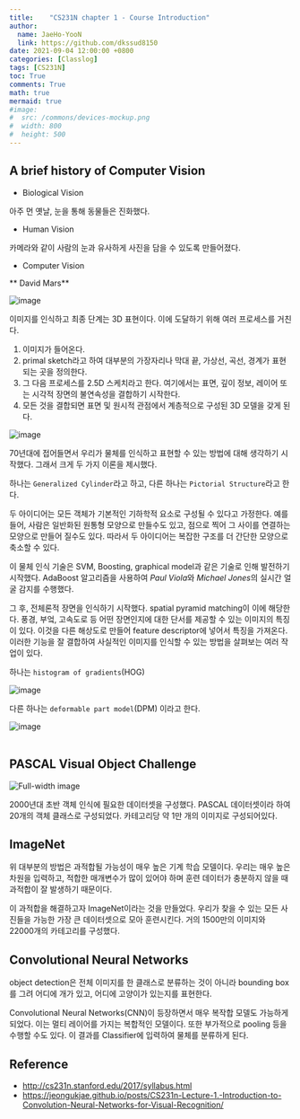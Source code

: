 ```yaml
---
title:    "CS231N chapter 1 - Course Introduction"
author:
  name: JaeHo-YooN
  link: https://github.com/dkssud8150
date: 2021-09-04 12:00:00 +0800
categories: [Classlog]
tags: [CS231N]
toc: True
comments: True
math: true
mermaid: true
#image:
#  src: /commons/devices-mockup.png
#  width: 800
#  height: 500
---
```


## A brief history of Computer Vision

* Biological Vision

아주 먼 옛날, 눈을 통해 동물들은 진화했다.

* Human Vision

카메라와 같이 사람의 눈과 유사하게 사진을 담을 수 있도록 만들어졌다.

* Computer Vision

** David Mars**

![image](https://jeongukjae.github.io/images/cs231n/Lecture1-1.png)

이미지를 인식하고 최종 단계는 3D 표현이다. 이에 도달하기 위해 여러 프로세스를 거친다. 
1. 이미지가 들어온다.
2. primal sketch라고 하여 대부분의 가장자리나 막대 끝, 가상선, 곡선, 경계가 표현되는 곳을 정의한다. 
3. 그 다음 프로세스를 2.5D 스케치라고 한다. 여기에서는 표면, 깊이 정보, 레이어 또는 시각적 장면의 불연속성을 결합하기 시작한다.
4. 모든 것을 결합되면 표면 및 원시적 관점에서 계층적으로 구성된 3D 모델을 갖게 된다. <br>


![image](https://jeongukjae.github.io/images/cs231n/Lecture1-2.png)

70년대에 접어들면서 우리가 물체를 인식하고 표현할 수 있는 방법에 대해 생각하기 시작했다. 그래서 크게 두 가지 이론을 제시했다. 

하나는 `Generalized Cylinder`라고 하고, 다른 하나는 `Pictorial Structure`라고 한다.

두 아이디어는 모든 객체가 기본적인 기하학적 요소로 구성될 수 있다고 가정한다. 예를 들어, 사람은 일반화된 원통형 모양으로 만들수도 있고, 점으로 찍어 그 사이를 연결하는 모양으로 만들어 질수도 있다. 따라서 두 아이디어는 복잡한 구조를 더 간단한 모양으로 축소할 수 있다. 

이 물체 인식 기술은 SVM, Boosting, graphical model과 같은 기술로 인해 발전하기 시작했다. AdaBoost 알고리즘을 사용하여 *Paul Viola*와 *Michael Jones*의 실시간 얼굴 감지를 수행했다.

그 후, 전체론적 장면을 인식하기 시작했다. spatial pyramid matching이 이에 해당한다. 풍경, 부엌, 고속도로 등 어떤 장면인지에 대한 단서를 제공할 수 있는 이미지의 특징이 있다. 이것을 다른 해상도로 만들어 feature descriptor에 넣어서 특징을 가져온다. 이러한 기능을 잘 결합하여 사실적인 이미지를 인식할 수 있는 방법을 살펴보는 여러 작업이 있다. 

하나는 `histogram of gradients`(HOG) 

![image](https://i.imgur.com/EbXbVQl.png)


다른 하나는 `deformable part model`(DPM) 이라고 한다.

![image](https://www.researchgate.net/profile/Naimat-Khan-2/publication/327484494/figure/fig1/AS:837285243285505@1576635766724/Deformable-Parts-Model.png)<br><br>


## PASCAL Visual Object Challenge

![Full-width image](https://jeongukjae.github.io/images/cs231n/Lecture1-4.png)

2000년대 초반 객체 인식에 필요한 데이터셋을 구성했다. PASCAL 데이터셋이라 하여 20개의 객체 클래스로 구성되었다. 카테고리당 약 1만 개의 이미지로 구성되어있다. <br>



## ImageNet

위 대부분의 방법은 과적합될 가능성이 매우 높은 기계 학습 모델이다. 우리는 매우 높은 차원을 입력하고, 적합한 매개변수가 많이 있어야 하며 훈련 데이터가 충분하지 않을 때 과적합이 잘 발생하기 때문이다. 

이 과적합을 해결하고자 ImageNet이라는 것을 만들었다. 우리가 찾을 수 있는 모든 사진들을 가능한 가장 큰 데이터셋으로 모아 훈련시킨다. 거의 1500만의 이미지와 22000개의 카테고리를 구성했다. 



## Convolutional Neural Networks

object detection은 전체 이미지를 한 클래스로 분류하는 것이 아니라 bounding box를 그려 어디에 개가 있고, 어디에 고양이가 있는지를 표현한다.  

Convolutional Neural Networks(CNN)이 등장하면서 매우 복작합 모델도 가능하게 되었다. 이는 멀티 레이어를 가지는 복합적인 모델이다. 또한 부가적으로 pooling 등을 수행할 수도 있다. 이 결과를 Classifier에 입력하여 물체를 분류하게 된다. 



## Reference
* http://cs231n.stanford.edu/2017/syllabus.html
* https://jeongukjae.github.io/posts/CS231n-Lecture-1.-Introduction-to-Convolution-Neural-Networks-for-Visual-Recognition/




